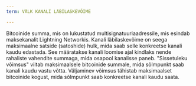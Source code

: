 ```yaml
---
term: VÄLK KANALI LÄBILASKEVÕIME

---
```

Bitcoinide summa, mis on lukustatud multisignatuuriaadressile, mis esindab maksekanalit Lightning Networkis. Kanali läbilaskevõime on seega maksimaalne satside (satoshide) hulk, mida saab selle konkreetse kanali kaudu edastada. See määratakse kanali loomise ajal kindlaks nende rahaliste vahendite summaga, mida osapool kanalisse paneb. "Sissetuleku võimsus" viitab maksimaalsele bitcoinide summale, mida sõlmpunkt saab kanali kaudu vastu võtta. Väljaminev võimsus tähistab maksimaalset bitcoinide kogust, mida sõlmpunkt saab konkreetse kanali kaudu saata.
